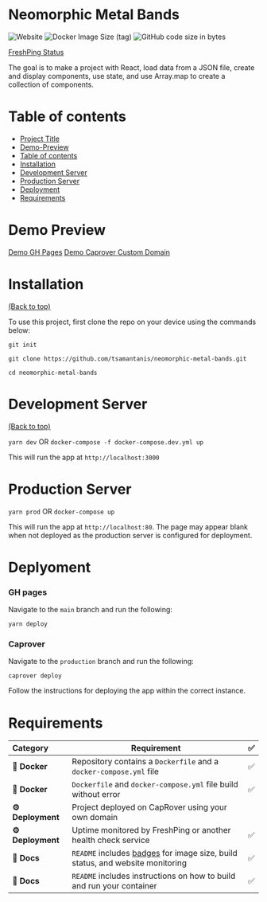 # Neomorphic Metal Bands

![Website](https://img.shields.io/website?url=https%3A%2F%2Fneomorphic-metal-bands.iamtsamart.com%2F)
![Docker Image Size (tag)](https://img.shields.io/docker/image-size/tsamantanis/neomorphic-metal-bands/latest)
![GitHub code size in bytes](https://img.shields.io/github/languages/code-size/tsamantanis/neomorphic-metal-bands)

[FreshPing Status](https://statuspage.freshping.io/57422-NeomorphicMetalBands)

The goal is to make a project with React, load data from a JSON file, create and display components, use state, and use Array.map to create a collection of components.

# Table of contents

-   [Project Title](#project-title)
-   [Demo-Preview](#demo-preview)
-   [Table of contents](#table-of-contents)
-   [Installation](#installation)
-   [Development Server](#development-server)
-   [Production Server](#production-server)
-   [Deployment](#deployment)
-   [Requirements](#requirements)

# Demo Preview

[Demo GH Pages](https://tsamantanis.github.io/neomorphic-metal-bands/)
[Demo Caprover Custom Domain](https://neomorphic-metal-bands.iamtsamart.com/)

# Installation

[(Back to top)](#table-of-contents)

To use this project, first clone the repo on your device using the commands below:

`git init`

`git clone https://github.com/tsamantanis/neomorphic-metal-bands.git`

`cd neomorphic-metal-bands`


# Development Server

[(Back to top)](#table-of-contents)

`yarn dev`
OR
`docker-compose -f docker-compose.dev.yml up`

This will run the app at `http://localhost:3000`

# Production Server

`yarn prod`
OR
`docker-compose up`

This will run the app at `http://localhost:80`. The page may appear blank when not deployed as the production server is configured for deployment.

# Deplyoment

### GH pages

Navigate to the `main` branch and run the following:

`yarn deploy`

### Caprover 

Navigate to the `production` branch and run the following:

`caprover deploy`

Follow the instructions for deploying the app within the correct instance. 


# Requirements

|  Category  | Requirement                                                                                          | ✅ |
|:---------- |------------------------------------------------------------------------------------------------------|:-:|
| **🐳 Docker** | Repository contains a `Dockerfile` and a `docker-compose.yml` file                                  | ✅ |
| **🐳 Docker** | `Dockerfile` and `docker-compose.yml` file build without error                                      | ✅ |
| **⚙️ Deployment** | Project deployed on CapRover using your own domain | |                             | ✅ |
| **⚙️ Deployment** | Uptime monitored by FreshPing or another health check service | ✅ |
|  **📝 Docs**  | `README` includes [badges](https://shields.io) for image size, build status, and website monitoring | ✅ |
|  **📝 Docs**  | `README` includes instructions on how to build and run your container                               | ✅ |